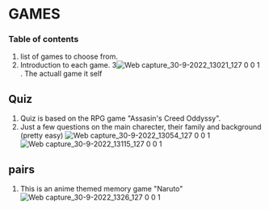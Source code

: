 # GAMES 


### Table of contents
1. list of games to choose from.
2. Introduction to each game.
3![Web capture_30-9-2022_13021_127 0 0 1](https://user-images.githubusercontent.com/108310585/193181139-1920561c-949b-4e85-b828-6a6d66e1e8cb.jpeg)
. The actuall game it self


## Quiz
1. Quiz is based on the RPG game "Assasin's Creed Oddyssy".
2. Just a few questions on the main charecter, their family and background (pretty easy)
![Web capture_30-9-2022_13054_127 0 0 1](https://user-images.githubusercontent.com/108310585/193181168-74f2e346-3163-4ffd-a1b0-6d2950971541.jpeg)
![Web capture_30-9-2022_13115_127 0 0 1](https://user-images.githubusercontent.com/108310585/193181175-5dfae993-4b05-4fa9-8a2d-3c1b43744193.jpeg)

## pairs 
1. This is an anime themed memory game "Naruto"
![Web capture_30-9-2022_1326_127 0 0 1](https://user-images.githubusercontent.com/108310585/193181186-def007d8-f810-47b0-b534-5d94dc53efc4.jpeg)
